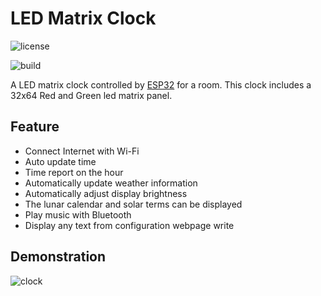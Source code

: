 # LED Matrix Clock

![license](https://img.shields.io/github/license/TDA-2030/ledmatrix-clock)

![build](https://img.shields.io/badge/build-passing-brightgreen)

A LED matrix clock controlled by [ESP32](https://www.espressif.com/en/products/socs/esp32) for a room. This clock includes a 32x64 Red and Green led matrix panel. 

## Feature

- Connect Internet with Wi-Fi
-  Auto update time 
-  Time report on the hour
-  Automatically update weather information 
-  Automatically adjust display brightness 
- The lunar calendar and solar terms can be displayed
- Play music with Bluetooth
- Display any text from configuration webpage write

## Demonstration

![clock](reference/clock.gif)
